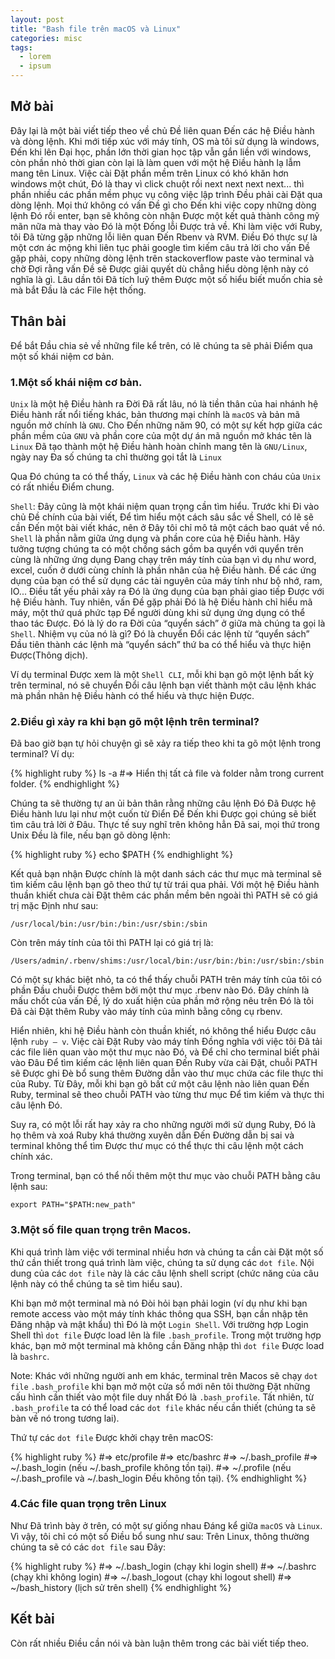 ```yaml
---
layout: post
title: "Bash file trên macOS và Linux"
categories: misc
tags:
  - lorem
  - ipsum
---
```



## Mở bài

Đây lại là một bài viết tiếp theo về chủ Đề liên quan Đến các hệ Điều hành và dòng lệnh. Khi mới tiếp xúc với máy tính, OS mà tôi sử dụng là windows, Đến khi lên Đại học, phần lớn thời gian học tập vẫn gắn liền với windows, còn phần nhỏ thời gian còn lại là làm quen với một hệ Điều hành lạ lẫm mang tên Linux. Việc cài Đặt phần mềm trên Linux có khó khăn hơn windows một chút, Đó là thay vì click chuột rồi next next next next... thì phần nhiều các phần mềm phục vụ công việc lập trình Đều phải cài Đặt qua dòng lệnh. Mọi thứ không có vấn Đề gì cho Đến khi việc copy những dòng lệnh Đó rồi enter, bạn sẽ không còn nhận Được một kết quả thành công mỹ mãn nữa mà thay vào Đó là một Đống lỗi Được trả về. 
Khi làm việc với Ruby, tôi Đã từng gặp những lỗi liên quan Đến Rbenv và RVM. Điều Đó thực sự là một cơn ác mộng khi liên tục phải google tìm kiếm câu trả lời cho vấn Đề gặp phải, copy những dòng lệnh trên stackoverflow paste vào terminal và chờ Đợi rằng vấn Đề sẽ Được giải quyết dù chẳng hiểu dòng lệnh này có nghĩa là gì. Lâu dần tôi Đã tích luỹ thêm Được một số hiểu biết muốn chia sẻ mà bắt Đầu là các File hệt thống.

## Thân bài

Để bắt Đầu chia sẻ về những file kể trên, có lẽ chúng ta sẽ phải Điểm qua một số khái niệm cơ bản.

### 1.Một số khái niệm cơ bản.

`Unix` là một hệ Điều hành ra Đời Đã rất lâu, nó là tiền thân của hai nhánh hệ Điều hành rất nổi tiếng khác, bản thương mại chính là `macOS` và bản mã nguồn mở chính là `GNU`. Cho Đến những năm 90, có một sự kết hợp giữa các phần mềm của `GNU` và phần core của một dự án mã nguồn mở khác tên là `Linux` Đã tạo thành một hệ Điều hành hoàn chỉnh mang tên là `GNU/Linux`, ngày nay Đa số chúng ta chỉ thường gọi tắt là `Linux`

Qua Đó chúng ta có thể thấy, `Linux` và các hệ Điều hành con cháu của `Unix` có rất nhiều Điểm chung.

`Shell`: Đây cũng là một khái niệm quan trọng cần tìm hiểu. Trước khi Đi vào chủ Đề chính của bài viết, Để tìm hiểu một cách sâu sắc về Shell, có lẽ sẽ cần Đến một bài viết khác, nên ở Đây tôi chỉ mô tả một cách bao quát về nó. `Shell` là phần nằm giữa ứng dụng và phần core của hệ Điều hành. Hãy tưởng tượng chúng ta có một chồng sách gồm ba quyển với quyển trên cùng là những ứng dụng Đang chạy trên máy tính của bạn vì dụ như word, excel, cuốn ở dưới cùng chính là phần nhân của hệ Điều hành. Để các ứng dụng của bạn có thể sử dụng các tài nguyên của máy tính như bộ nhớ, ram, IO... Điều tất yếu phải xảy ra Đó là ứng dụng của bạn phải giao tiếp Được với hệ Điều hành. Tuy nhiên, vấn Đề gặp phải Đó là hệ Điều hành chỉ hiểu mã máy, một thứ quá phức tạp Để người dùng khi sử dụng ứng dụng có thể thao tác Được. Đó là lý do ra Đời của “quyển sách” ở giữa mà chúng ta gọi là `Shell`. Nhiệm vụ của nó là gì? Đó là chuyển Đổi các lệnh từ “quyển sách” Đầu tiên thành các lệnh mà “quyển sách” thứ ba có thể hiểu và thực hiện Được(Thông dịch).

Ví dụ terminal Được xem là một `Shell CLI`, mỗi khi bạn gõ một lệnh bất kỳ trên terminal, nó sẽ chuyển Đổi câu lệnh bạn viết thành một câu lệnh khác mà phần nhân hệ Điều hành có thể hiểu và thực hiện Được.

### 2.Điều gì xảy ra khi bạn gõ một lệnh trên terminal?

Đã bao giờ bạn tự hỏi chuyện gì sẽ xảy ra tiếp theo khi ta gõ một lệnh trong terminal? Ví dụ:

{% highlight ruby %}
ls -a
#=> Hiển thị tất cả file và folder nằm trong current folder.
{% endhighlight %}

Chúng ta sẽ thường tự an ủi bản thân rằng những câu lệnh Đó Đã Được hệ Điều hành lưu lại như một cuốn từ Điển Để Đến khi Được gọi chúng sẽ biết tìm câu trả lời ở Đâu. Thực tế suy nghĩ trên không hẳn Đã sai, mọi thứ trong Unix Đều là file, nếu bạn gõ dòng lệnh:

{% highlight ruby %}
echo $PATH
{% endhighlight %}

Kết quả bạn nhận Được chính là một danh sách các thư mục mà terminal sẽ tìm kiếm câu lệnh bạn gõ theo thứ tự từ trái qua phải. Với một hệ Điều hành thuần khiết chưa cài Đặt thêm các phần mềm bên ngoài thì PATH sẽ có giá trị mặc Định như sau:

`/usr/local/bin:/usr/bin:/bin:/usr/sbin:/sbin`

Còn trên máy tính của tôi thì PATH lại có giá trị là:

`/Users/admin/.rbenv/shims:/usr/local/bin:/usr/bin:/bin:/usr/sbin:/sbin`

Có một sự khác biệt nhỏ, ta có thể thấy chuỗi PATH trên máy tính của tôi có phần Đầu chuỗi Được thêm bởi một thư mục .rbenv nào Đó. Đây chính là mấu chốt của vấn Đề, lý do xuất hiện của phần mở rộng nêu trên Đó là tôi Đã cài Đặt thêm Ruby vào máy tính của mình bằng công cụ rbenv.

Hiển nhiên, khi hệ Điều hành còn thuần khiết, nó không thể hiểu Được câu lệnh `ruby – v`. Việc cài Đặt Ruby vào máy tính Đồng nghĩa với việc tôi Đã tải các file liên quan vào một thư mục nào Đó, và Để chỉ cho terminal biết phải vào Đâu Để tìm kiếm các lệnh liên quan Đến Ruby vừa cài Đặt, chuỗi PATH sẽ Được ghi Đè bổ sung thêm Đường dẫn vào thư mục chứa các file thực thi của Ruby. Từ Đây, mỗi khi bạn gõ bất cứ một câu lệnh nào liên quan Đến Ruby, terminal sẽ theo chuỗi PATH vào từng thư mục Để tìm kiếm và thực thi câu lệnh Đó.

Suy ra, có một lỗi rất hay xảy ra cho những người mới sử dụng Ruby, Đó là họ thêm và xoá Ruby khá thường xuyên dẫn Đến Đường dẫn bị sai và terminal không thể tìm Được thư mục có thể thực thi câu lệnh một cách chính xác.

Trong terminal, bạn có thể nối thêm một thư mục vào chuỗi PATH bằng câu lệnh sau:

`export PATH="$PATH:new_path"`	

### 3.Một số file quan trọng trên Macos.

Khi quá trình làm việc với terminal nhiều hơn và chúng ta cần cài Đặt một số thứ cần thiết trong quá trình làm việc, chúng ta sử dụng các `dot file`. Nội dung của các `dot file` này là các câu lệnh shell script (chức năng của câu lệnh này có thể chúng ta sẽ tìm hiểu sau). 

Khi bạn mở một terminal mà nó Đòi hỏi bạn phải login (ví dụ như khi bạn remote access vào một máy tính khác thông qua SSH, bạn cần nhập tên Đăng nhập và mật khẩu) thì Đó là một `Login Shell`. 
Với trường hợp Login Shell thì `dot file` Được load lên là file `.bash_profile`.
Trong một trường hợp khác, bạn mở một terminal mà không cần Đăng nhập thì `dot file` Được load là  `bashrc`.

Note: Khác với những người anh em khác, terminal trên Macos sẽ chạy `dot file` `.bash_profile` khi bạn mở một cửa sổ mới nên tôi thường Đặt những cấu hình cần thiết vào một file duy nhất Đó là `.bash_profile`. Tất nhiên, từ `.bash_profile` ta có thể load các `dot file` khác nếu cần thiết (chúng ta sẽ bàn về nó trong tương lai).

Thứ tự các `dot file` Được khởi chạy trên macOS:

{% highlight ruby %}
#=> etc/profile
#=> etc/bashrc
#=> ~/.bash_profile 
#=> ~/.bash_login (nếu ~/.bash_profile không tồn tại).
#=> ~/.profile (nếu ~/.bash_profile và ~/.bash_login Đều không tồn tại).
{% endhighlight %}

### 4.Các file quan trọng trên Linux

Như Đã trình bày ở trên, có một sự giống nhau Đáng kể giữa `macOS` và `Linux`. Vì vậy, tôi chỉ có một số Điều bổ sung như sau: Trên Linux, thông thường chúng ta sẽ có các `dot file` sau Đây:

{% highlight ruby %}
#=> ~/.bash_login (chạy khi login shell)
#=> ~/.bashrc (chạy khi không login)
#=> ~/.bash_logout (chạy khi logout shell)
#=> ~/bash_history (lịch sử trên shell) 
{% endhighlight %}

## Kết bài

Còn rất nhiều Điều cần nói và bàn luận thêm trong các bài viết tiếp theo.
